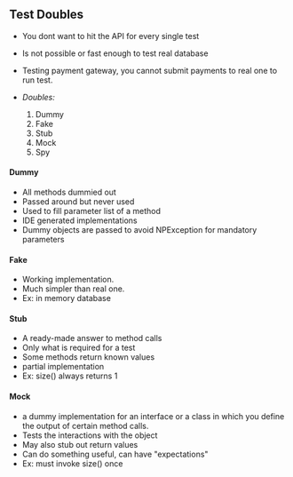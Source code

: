 ## Test Doubles

- You dont want to hit the API for every single test
- Is not possible or fast enough to test real database
- Testing payment gateway, you cannot submit payments to real one to run test.

- *Doubles:*
  1. Dummy
  2. Fake
  3. Stub
  4. Mock
  5. Spy

#### Dummy

- All methods dummied out
- Passed around but never used
- Used to fill parameter list of a method
- IDE generated implementations
- Dummy objects are passed to avoid NPException for mandatory parameters

#### Fake

- Working implementation.
- Much simpler than real one.
- Ex: in memory database

#### Stub

- A ready-made answer to method calls
- Only what is required for a test
- Some methods return known values
- partial implementation
- Ex: size() always returns 1

#### Mock

- a dummy implementation for an interface or a class in which you define the
  output of certain method calls.
- Tests the interactions with the object
- May also stub out return values
- Can do something useful, can have "expectations"
- Ex: must invoke size() once

